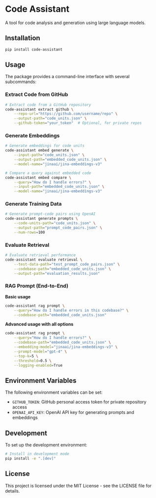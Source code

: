 # Code Assistant

A tool for code analysis and generation using large language models.

## Installation

```bash
pip install code-assistant
```

## Usage

The package provides a command-line interface with several subcommands:

### Extract Code from GitHub

```bash
# Extract code from a GitHub repository
code-assistant extract github \
    --repo-url="https://github.com/username/repo" \
    --output-path="code_units.json" \
    --github-token="your_token"  # Optional, for private repos
```

### Generate Embeddings

```bash
# Generate embeddings for code units
code-assistant embed generate \
    --input-path="code_units.json" \
    --output-path="embedded_code_units.json" \
    --model-name="jinaai/jina-embeddings-v3"

# Compare a query against embedded code
code-assistant embed compare \
    --query="How do I handle errors?" \
    --input-path="embedded_code_units.json" \
    --model-name="jinaai/jina-embeddings-v3"
```

### Generate Training Data

```bash
# Generate prompt-code pairs using OpenAI
code-assistant generate prompts \
    --code-units-path="code_units.json" \
    --output-path="prompt_code_pairs.json" \
    --num-rows=100
```

### Evaluate Retrieval

```bash
# Evaluate retrieval performance
code-assistant evaluate retrieval \
    --test-data-path="test_prompt_code_pairs.json" \
    --codebase-path="embedded_code_units.json" \
    --output-path="evaluation_results.json"
```

### RAG Prompt (End-to-End)

**Basic usage**
```bash
code-assistant rag prompt \
    --query="How do I handle errors in this codebase?" \
    --codebase-path="embedded_code_units.json"
```

**Advanced usage with all options**
```bash
code-assistant rag prompt \
    --query="How do I handle errors?" \
    --codebase-path="embedded_code_units.json" \
    --embedding-model="jinaai/jina-embeddings-v3" \
    --prompt-model="gpt-4" \
    --top-k=5 \
    --threshold=0.5 \
    --logging-enabled=True
```

## Environment Variables

The following environment variables can be set:

- `GITHUB_TOKEN`: GitHub personal access token for private repository access
- `OPENAI_API_KEY`: OpenAI API key for generating prompts and embeddings

## Development

To set up the development environment:

```bash
# Install in development mode
pip install -e ".[dev]"
```

## License

This project is licensed under the MIT License - see the LICENSE file for details.